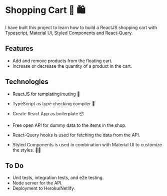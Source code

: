# Shopping Cart 🛒 🛍️

I have built this project to learn how to build a ReactJS shopping cart with Typescript, Material UI, Styled Components and React-Query.

## Features

- Add and remove products from the floating cart.
- Increase or decrease the quantity of a product in the cart.

## Technologies

- ReactJS for templating/routing 📖

- TypeScript as type checking compiler 👮

- Create React App as boilerplate 📦

- Free open API for dummy data to the items in the shop.

- React-Query hooks is used for fetching the data from the API.

- Styled Components is used in combination with Material UI to customize the styles. 💅🏻

## To Do

- Unit tests, integration tests, and e2e testing.
- Node server for the API.
- Deployment to Heroku/Netlify.
